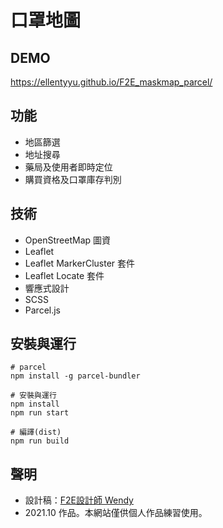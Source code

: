 # 口罩地圖

## DEMO
https://ellentyyu.github.io/F2E_maskmap_parcel/

## 功能
* 地區篩選
* 地址搜尋
* 藥局及使用者即時定位
* 購買資格及口罩庫存判別

## 技術
* OpenStreetMap 圖資
* Leaflet
* Leaflet MarkerCluster 套件
* Leaflet Locate 套件
* 響應式設計
* SCSS
* Parcel.js

## 安裝與運行
```
# parcel
npm install -g parcel-bundler

# 安裝與運行
npm install
npm run start

# 編譯(dist)
npm run build
```

## 聲明
* 設計稿：[F2E設計師 Wendy](https://challenge.thef2e.com/user/2259)
* 2021.10 作品。本網站僅供個人作品練習使用。
